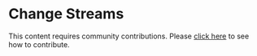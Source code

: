 # Change Streams
This content requires community contributions. Please [click here](../index.md) to see how to contribute.
